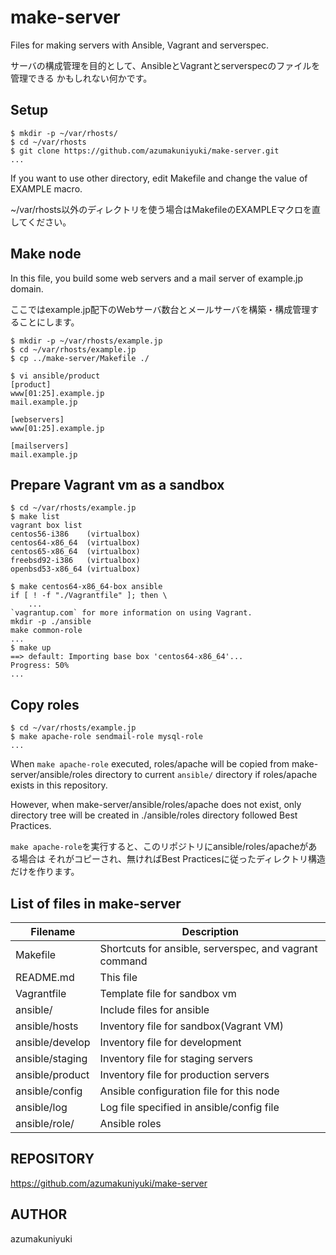 make-server
===========
Files for making servers with Ansible, Vagrant and serverspec.

サーバの構成管理を目的として、AnsibleとVagrantとserverspecのファイルを管理できる
かもしれない何かです。

## Setup

    $ mkdir -p ~/var/rhosts/
    $ cd ~/var/rhosts
    $ git clone https://github.com/azumakuniyuki/make-server.git
    ...

If you want to use other directory, edit Makefile and change the value of EXAMPLE
macro.

~/var/rhosts以外のディレクトリを使う場合はMakefileのEXAMPLEマクロを直してください。

## Make node
In this file, you build some web servers and a mail server of example.jp domain.

ここではexample.jp配下のWebサーバ数台とメールサーバを構築・構成管理することにします。

    $ mkdir -p ~/var/rhosts/example.jp
    $ cd ~/var/rhosts/example.jp
    $ cp ../make-server/Makefile ./

    $ vi ansible/product
    [product]
    www[01:25].example.jp
    mail.example.jp

    [webservers]
    www[01:25].example.jp

    [mailservers]
    mail.example.jp

## Prepare Vagrant vm as a sandbox

    $ cd ~/var/rhosts/example.jp
    $ make list
    vagrant box list
    centos56-i386    (virtualbox)
    centos64-x86_64  (virtualbox)
    centos65-x86_64  (virtualbox)
    freebsd92-i386   (virtualbox)
    openbsd53-x86_64 (virtualbox)

    $ make centos64-x86_64-box ansible
    if [ ! -f "./Vagrantfile" ]; then \
        ...
    `vagrantup.com` for more information on using Vagrant.
    mkdir -p ./ansible
    make common-role
    ...
    $ make up
    ==> default: Importing base box 'centos64-x86_64'...
    Progress: 50%
    ...

## Copy roles

    $ cd ~/var/rhosts/example.jp
    $ make apache-role sendmail-role mysql-role
    ...

When `make apache-role` executed, roles/apache will be copied from
make-server/ansible/roles directory to current `ansible/` directory if 
roles/apache exists in this repository. 

However, when make-server/ansible/roles/apache does not exist, only directory
tree will be created in ./ansible/roles directory followed Best Practices.

`make apache-role`を実行すると、このリポジトリにansible/roles/apacheがある場合は
それがコピーされ、無ければBest Practicesに従ったディレクトリ構造だけを作ります。

## List of files in make-server

|   Filename        |   Description 
|   --------        |   -----------     |
| Makefile          | Shortcuts for ansible, serverspec, and vagrant command |
| README.md         | This file |
| Vagrantfile       | Template file for sandbox vm |
| ansible/          | Include files for ansible |
| ansible/hosts     | Inventory file for sandbox(Vagrant VM) |
| ansible/develop   | Inventory file for development |
| ansible/staging   | Inventory file for staging servers |
| ansible/product   | Inventory file for production servers |
| ansible/config    | Ansible configuration file for this node |
| ansible/log       | Log file specified in ansible/config file |
| ansible/role/     | Ansible roles |

REPOSITORY
----------
https://github.com/azumakuniyuki/make-server

AUTHOR
------
azumakuniyuki

